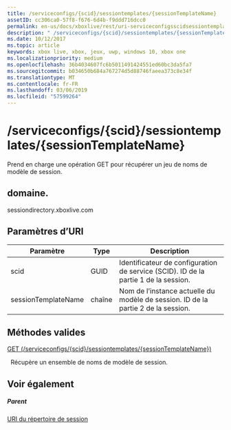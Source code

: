 ```yaml
---
title: /serviceconfigs/{scid}/sessiontemplates/{sessionTemplateName}
assetID: cc306ca0-57f8-f676-6d4b-f9ddd716dcc0
permalink: en-us/docs/xboxlive/rest/uri-serviceconfigsscidsessiontemplatessessiontemplatename.html
description: " /serviceconfigs/{scid}/sessiontemplates/{sessionTemplateName}"
ms.date: 10/12/2017
ms.topic: article
keywords: xbox live, xbox, jeux, uwp, windows 10, xbox one
ms.localizationpriority: medium
ms.openlocfilehash: 36b4034607fc6b5011491424551ed60bc3da5fa7
ms.sourcegitcommit: b034650b684a767274d5d88746faeea373c8e34f
ms.translationtype: MT
ms.contentlocale: fr-FR
ms.lasthandoff: 03/06/2019
ms.locfileid: "57599264"
---
```

# <a name="serviceconfigsscidsessiontemplatessessiontemplatename"></a>/serviceconfigs/{scid}/sessiontemplates/{sessionTemplateName}
Prend en charge une opération GET pour récupérer un jeu de noms de modèle de session. 
<a id="ID4EO"></a>

 
## <a name="domain"></a>domaine.
sessiondirectory.xboxlive.com  
<a id="ID4ET"></a>

 
## <a name="uri-parameters"></a>Paramètres d’URI
 
| Paramètre| Type| Description| 
| --- | --- | --- | 
| scid| GUID| Identificateur de configuration de service (SCID). ID de la partie 1 de la session.| 
| sessionTemplateName| chaîne| Nom de l’instance actuelle du modèle de session. ID de la partie 2 de la session. | 
  
<a id="ID4EYB"></a>

 
## <a name="valid-methods"></a>Méthodes valides

[GET (/serviceconfigs/{scid}/sessiontemplates/{sessionTemplateName})](uri-serviceconfigsscidsessiontemplatessessiontemplatenameget.md)

&nbsp;&nbsp;Récupère un ensemble de noms de modèle de session.
 
<a id="ID4ECC"></a>

 
## <a name="see-also"></a>Voir également
 
<a id="ID4EEC"></a>

 
##### <a name="parent"></a>Parent 

[URI du répertoire de session](atoc-reference-sessiondirectory.md)

   